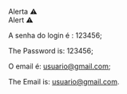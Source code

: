 Alerta ⚠  
Alert ⚠ 


A senha do login é : 123456;


The Password is: 123456;



O email é: usuario@gmail.com;


  The Email is: usuario@gmail.com.


